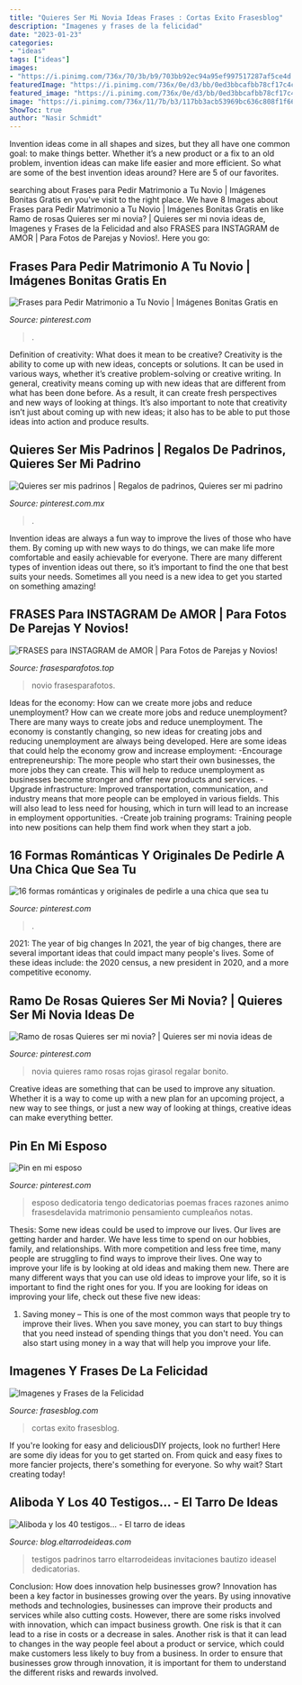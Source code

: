 ```yaml
---
title: "Quieres Ser Mi Novia Ideas Frases : Cortas Exito Frasesblog"
description: "Imagenes y frases de la felicidad"
date: "2023-01-23"
categories:
- "ideas"
tags: ["ideas"]
images:
- "https://i.pinimg.com/736x/70/3b/b9/703bb92ec94a95ef997517287af5ce4d.jpg"
featuredImage: "https://i.pinimg.com/736x/0e/d3/bb/0ed3bbcafbb78cf17c4ccb7d91e1886e.jpg"
featured_image: "https://i.pinimg.com/736x/0e/d3/bb/0ed3bbcafbb78cf17c4ccb7d91e1886e.jpg"
image: "https://i.pinimg.com/736x/11/7b/b3/117bb3acb53969bc636c808f1f666c7d.jpg"
ShowToc: true
author: "Nasir Schmidt"
---
```



Invention ideas come in all shapes and sizes, but they all have one common goal: to make things better. Whether it’s a new product or a fix to an old problem, invention ideas can make life easier and more efficient. So what are some of the best invention ideas around? Here are 5 of our favorites.

	

		
searching about Frases para Pedir Matrimonio a Tu Novio | Imágenes Bonitas Gratis en you've visit to the right place. We have 8 Images about Frases para Pedir Matrimonio a Tu Novio | Imágenes Bonitas Gratis en like Ramo de rosas Quieres ser mi novia? | Quieres ser mi novia ideas de, Imagenes y Frases de la Felicidad and also FRASES para INSTAGRAM de AMOR | Para Fotos de Parejas y Novios!. Here you go:
		
    
## Frases Para Pedir Matrimonio A Tu Novio | Imágenes Bonitas Gratis En

<img loading=lazy src="https://i.pinimg.com/originals/92/f9/6c/92f96c83cc418fd856732a88c7ecea9d.png" onerror="this.onerror=null;this.src='https://tse2.mm.bing.net/th?id=OIP.xc1sqIvtC6LIoj1nfawNQgHaLH&amp;pid=15.1';" alt="Frases para Pedir Matrimonio a Tu Novio | Imágenes Bonitas Gratis en">

_Source: pinterest.com_

>. 

	

Definition of creativity: What does it mean to be creative?
Creativity is the ability to come up with new ideas, concepts or solutions. It can be used in various ways, whether it’s creative problem-solving or creative writing. In general, creativity means coming up with new ideas that are different from what has been done before. As a result, it can create fresh perspectives and new ways of looking at things. It’s also important to note that creativity isn’t just about coming up with new ideas; it also has to be able to put those ideas into action and produce results.

    
## Quieres Ser Mis Padrinos | Regalos De Padrinos, Quieres Ser Mi Padrino

<img loading=lazy src="https://i.pinimg.com/736x/11/7b/b3/117bb3acb53969bc636c808f1f666c7d.jpg" onerror="this.onerror=null;this.src='https://tse1.mm.bing.net/th?id=OIP.uPbZ3UxC3TY8swQhENFHWwHaJ4&amp;pid=15.1';" alt="Quieres ser mis padrinos | Regalos de padrinos, Quieres ser mi padrino">

_Source: pinterest.com.mx_

>. 

	

Invention ideas are always a fun way to improve the lives of those who have them. By coming up with new ways to do things, we can make life more comfortable and easily achievable for everyone. There are many different types of invention ideas out there, so it’s important to find the one that best suits your needs. Sometimes all you need is a new idea to get you started on something amazing!

    
## FRASES Para INSTAGRAM De AMOR | Para Fotos De Parejas Y Novios!

<img loading=lazy src="http://frasesparafotos.top/wp-content/uploads/2019/11/frases-amor-instagram.jpg" onerror="this.onerror=null;this.src='https://tse4.mm.bing.net/th?id=OIP.S-KyhSN_03yjl6xLTFIQjAHaLH&amp;pid=15.1';" alt="FRASES para INSTAGRAM de AMOR | Para Fotos de Parejas y Novios!">

_Source: frasesparafotos.top_

>novio frasesparafotos. 

	

Ideas for the economy: How can we create more jobs and reduce unemployment?
How can we create more jobs and reduce unemployment?
There are many ways to create jobs and reduce unemployment. The economy is constantly changing, so new ideas for creating jobs and reducing unemployment are always being developed. Here are some ideas that could help the economy grow and increase employment: 
-Encourage entrepreneurship: The more people who start their own businesses, the more jobs they can create. This will help to reduce unemployment as businesses become stronger and offer new products and services. 
-Upgrade infrastructure: Improved transportation, communication, and industry means that more people can be employed in various fields. This will also lead to less need for housing, which in turn will lead to an increase in employment opportunities. 
-Create job training programs: Training people into new positions can help them find work when they start a job.

    
## 16 Formas Románticas Y Originales De Pedirle A Una Chica Que Sea Tu

<img loading=lazy src="https://i.pinimg.com/736x/70/3b/b9/703bb92ec94a95ef997517287af5ce4d.jpg" onerror="this.onerror=null;this.src='https://tse4.mm.bing.net/th?id=OIP.2T4Ib0Q6D9DHvT7w9eSJRgHaHZ&amp;pid=15.1';" alt="16 formas románticas y originales de pedirle a una chica que sea tu">

_Source: pinterest.com_

>. 

	

2021: The year of big changes
In 2021, the year of big changes, there are several important ideas that could impact many people's lives. Some of these ideas include: the 2020 census, a new president in 2020, and a more competitive economy.

    
## Ramo De Rosas Quieres Ser Mi Novia? | Quieres Ser Mi Novia Ideas De

<img loading=lazy src="https://i.pinimg.com/736x/fd/8f/b6/fd8fb6ba36a34084572f3ff05edd2217.jpg" onerror="this.onerror=null;this.src='https://tse1.mm.bing.net/th?id=OIP.F8TTbJu4ZrwaD6PU79fXxgHaJ3&amp;pid=15.1';" alt="Ramo de rosas Quieres ser mi novia? | Quieres ser mi novia ideas de">

_Source: pinterest.com_

>novia quieres ramo rosas rojas girasol regalar bonito. 

	

Creative ideas are something that can be used to improve any situation. Whether it is a way to come up with a new plan for an upcoming project, a new way to see things, or just a new way of looking at things, creative ideas can make everything better.

    
## Pin En Mi Esposo

<img loading=lazy src="https://i.pinimg.com/736x/0e/d3/bb/0ed3bbcafbb78cf17c4ccb7d91e1886e.jpg" onerror="this.onerror=null;this.src='https://tse1.mm.bing.net/th?id=OIP.N70T86781EArIFR9iAOG3gHaHa&amp;pid=15.1';" alt="Pin en mi esposo">

_Source: pinterest.com_

>esposo dedicatoria tengo dedicatorias poemas fraces razones animo frasesdelavida matrimonio pensamiento cumpleaños notas. 

	

Thesis: Some new ideas could be used to improve our lives.
Our lives are getting harder and harder. We have less time to spend on our hobbies, family, and relationships. With more competition and less free time, many people are struggling to find ways to improve their lives. One way to improve your life is by looking at old ideas and making them new. There are many different ways that you can use old ideas to improve your life, so it is important to find the right ones for you. If you are looking for ideas on improving your life, check out these five new ideas: 
1) Saving money – This is one of the most common ways that people try to improve their lives. When you save money, you can start to buy things that you need instead of spending things that you don't need. You can also start using money in a way that will help you improve your life.

    
## Imagenes Y Frases De La Felicidad

<img loading=lazy src="http://frasesblog.com/wp-content/uploads/2018/03/imagenes-con-frases-de-la-felicidad.jpg" onerror="this.onerror=null;this.src='https://tse4.mm.bing.net/th?id=OIP.r43gQpq8x5RZLrDp6MWtuQHaFj&amp;pid=15.1';" alt="Imagenes y Frases de la Felicidad">

_Source: frasesblog.com_

>cortas exito frasesblog. 

	

If you're looking for easy and deliciousDIY projects, look no further! Here are some diy ideas for you to get started on. From quick and easy fixes to more fancier projects, there's something for everyone. So why wait? Start creating today!

    
## Aliboda Y Los 40 Testigos... - El Tarro De Ideas

<img loading=lazy src="http://eltarrodeideas.files.wordpress.com/2013/03/testigos-eltarrodeideas2.jpg" onerror="this.onerror=null;this.src='https://tse3.mm.bing.net/th?id=OIP.o_SzOszaxzW-VBVx5cpuGwHaFr&amp;pid=15.1';" alt="Aliboda y los 40 testigos... - El tarro de ideas">

_Source: blog.eltarrodeideas.com_

>testigos padrinos tarro eltarrodeideas invitaciones bautizo ideasel dedicatorias. 

	

Conclusion: How does innovation help businesses grow?
Innovation has been a key factor in businesses growing over the years. By using innovative methods and technologies, businesses can improve their products and services while also cutting costs. However, there are some risks involved with innovation, which can impact business growth. One risk is that it can lead to a rise in costs or a decrease in sales. Another risk is that it can lead to changes in the way people feel about a product or service, which could make customers less likely to buy from a business. In order to ensure that businesses grow through innovation, it is important for them to understand the different risks and rewards involved.

